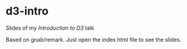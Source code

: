 # d3-intro

Slides of my _Introduction to D3_ talk

Based on gnab/remark. Just open the index.html file to see the slides.
